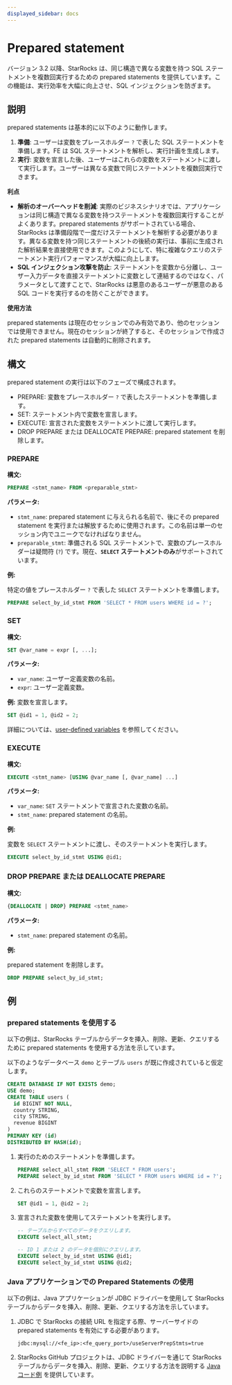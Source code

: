 ```yaml
---
displayed_sidebar: docs
---
```


# Prepared statement

バージョン 3.2 以降、StarRocks は、同じ構造で異なる変数を持つ SQL ステートメントを複数回実行するための prepared statements を提供しています。この機能は、実行効率を大幅に向上させ、SQL インジェクションを防ぎます。

## 説明

prepared statements は基本的に以下のように動作します。

1. **準備**: ユーザーは変数をプレースホルダー `?` で表した SQL ステートメントを準備します。FE は SQL ステートメントを解析し、実行計画を生成します。
2. **実行**: 変数を宣言した後、ユーザーはこれらの変数をステートメントに渡して実行します。ユーザーは異なる変数で同じステートメントを複数回実行できます。

**利点**

- **解析のオーバーヘッドを削減**: 実際のビジネスシナリオでは、アプリケーションは同じ構造で異なる変数を持つステートメントを複数回実行することがよくあります。prepared statements がサポートされている場合、StarRocks は準備段階で一度だけステートメントを解析する必要があります。異なる変数を持つ同じステートメントの後続の実行は、事前に生成された解析結果を直接使用できます。このようにして、特に複雑なクエリのステートメント実行パフォーマンスが大幅に向上します。
- **SQL インジェクション攻撃を防止**: ステートメントを変数から分離し、ユーザー入力データを直接ステートメントに変数として連結するのではなく、パラメータとして渡すことで、StarRocks は悪意のあるユーザーが悪意のある SQL コードを実行するのを防ぐことができます。

**使用方法**

prepared statements は現在のセッションでのみ有効であり、他のセッションでは使用できません。現在のセッションが終了すると、そのセッションで作成された prepared statements は自動的に削除されます。

## 構文

prepared statement の実行は以下のフェーズで構成されます。

- PREPARE: 変数をプレースホルダー `?` で表したステートメントを準備します。
- SET: ステートメント内で変数を宣言します。
- EXECUTE: 宣言された変数をステートメントに渡して実行します。
- DROP PREPARE または DEALLOCATE PREPARE: prepared statement を削除します。

### PREPARE

**構文:**

```SQL
PREPARE <stmt_name> FROM <preparable_stmt>
```

**パラメータ:**

- `stmt_name`: prepared statement に与えられる名前で、後にその prepared statement を実行または解放するために使用されます。この名前は単一のセッション内でユニークでなければなりません。
- `preparable_stmt`: 準備される SQL ステートメントで、変数のプレースホルダーは疑問符 (`?`) です。現在、**`SELECT` ステートメントのみ**がサポートされています。

**例:**

特定の値をプレースホルダー `?` で表した `SELECT` ステートメントを準備します。

```SQL
PREPARE select_by_id_stmt FROM 'SELECT * FROM users WHERE id = ?';
```

### SET

**構文:**

```SQL
SET @var_name = expr [, ...];
```

**パラメータ:**

- `var_name`: ユーザー定義変数の名前。
- `expr`: ユーザー定義変数。

**例:** 変数を宣言します。

```SQL
SET @id1 = 1, @id2 = 2;
```

詳細については、[user-defined variables](../user_defined_variables.md) を参照してください。

### EXECUTE

**構文:**

```SQL
EXECUTE <stmt_name> [USING @var_name [, @var_name] ...]
```

**パラメータ:**

- `var_name`: `SET` ステートメントで宣言された変数の名前。
- `stmt_name`: prepared statement の名前。

**例:**

変数を `SELECT` ステートメントに渡し、そのステートメントを実行します。

```SQL
EXECUTE select_by_id_stmt USING @id1;
```

### DROP PREPARE または DEALLOCATE PREPARE

**構文:**

```SQL
{DEALLOCATE | DROP} PREPARE <stmt_name>
```

**パラメータ:**

- `stmt_name`: prepared statement の名前。

**例:**

prepared statement を削除します。

```SQL
DROP PREPARE select_by_id_stmt;
```

## 例

### prepared statements を使用する

以下の例は、StarRocks テーブルからデータを挿入、削除、更新、クエリするために prepared statements を使用する方法を示しています。

以下のようなデータベース `demo` とテーブル `users` が既に作成されていると仮定します。

```SQL
CREATE DATABASE IF NOT EXISTS demo;
USE demo;
CREATE TABLE users (
  id BIGINT NOT NULL,
  country STRING,
  city STRING,
  revenue BIGINT
)
PRIMARY KEY (id)
DISTRIBUTED BY HASH(id);
```

1. 実行のためのステートメントを準備します。

    ```SQL
    PREPARE select_all_stmt FROM 'SELECT * FROM users';
    PREPARE select_by_id_stmt FROM 'SELECT * FROM users WHERE id = ?';
    ```

2. これらのステートメントで変数を宣言します。

    ```SQL
    SET @id1 = 1, @id2 = 2;
    ```

3. 宣言された変数を使用してステートメントを実行します。

    ```SQL
    -- テーブルからすべてのデータをクエリします。
    EXECUTE select_all_stmt;

    -- ID 1 または 2 のデータを個別にクエリします。
    EXECUTE select_by_id_stmt USING @id1;
    EXECUTE select_by_id_stmt USING @id2;
    ```

### Java アプリケーションでの Prepared Statements の使用

以下の例は、Java アプリケーションが JDBC ドライバーを使用して StarRocks テーブルからデータを挿入、削除、更新、クエリする方法を示しています。

1. JDBC で StarRocks の接続 URL を指定する際、サーバーサイドの prepared statements を有効にする必要があります。

    ```Plaintext
    jdbc:mysql://<fe_ip>:<fe_query_port>/useServerPrepStmts=true
    ```

2. StarRocks GitHub プロジェクトは、JDBC ドライバーを通じて StarRocks テーブルからデータを挿入、削除、更新、クエリする方法を説明する [Java コード例](https://github.com/StarRocks/starrocks/blob/main/fe/fe-core/src/test/java/com/starrocks/analysis/PreparedStmtTest.java) を提供しています。